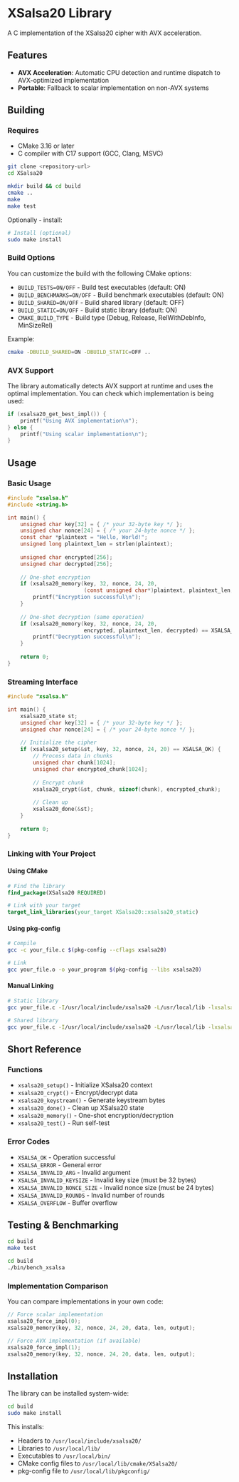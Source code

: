 # XSalsa20 Library

A C implementation of the XSalsa20 cipher with AVX acceleration.

## Features

- **AVX Acceleration**: Automatic CPU detection and runtime dispatch to AVX-optimized implementation
- **Portable**: Fallback to scalar implementation on non-AVX systems

## Building

### Requires

- CMake 3.16 or later
- C compiler with C17 support (GCC, Clang, MSVC)

```bash
git clone <repository-url>
cd XSalsa20

mkdir build && cd build
cmake ..
make
make test
```

Optionally - install:

```bash
# Install (optional)
sudo make install
```

### Build Options

You can customize the build with the following CMake options:

- `BUILD_TESTS=ON/OFF` - Build test executables (default: ON)
- `BUILD_BENCHMARKS=ON/OFF` - Build benchmark executables (default: ON)
- `BUILD_SHARED=ON/OFF` - Build shared library (default: OFF)
- `BUILD_STATIC=ON/OFF` - Build static library (default: ON)
- `CMAKE_BUILD_TYPE` - Build type (Debug, Release, RelWithDebInfo, MinSizeRel)

Example:

```bash
cmake -DBUILD_SHARED=ON -DBUILD_STATIC=OFF ..
```

### AVX Support

The library automatically detects AVX support at runtime and uses the optimal implementation.
You can check which implementation is being used:

```c
if (xsalsa20_get_best_impl()) {
    printf("Using AVX implementation\n");
} else {
    printf("Using scalar implementation\n");
}
```

## Usage

### Basic Usage

```c
#include "xsalsa.h"
#include <string.h>

int main() {
    unsigned char key[32] = { /* your 32-byte key */ };
    unsigned char nonce[24] = { /* your 24-byte nonce */ };
    const char *plaintext = "Hello, World!";
    unsigned long plaintext_len = strlen(plaintext);
    
    unsigned char encrypted[256];
    unsigned char decrypted[256];
    
    // One-shot encryption
    if (xsalsa20_memory(key, 32, nonce, 24, 20, 
                        (const unsigned char*)plaintext, plaintext_len, encrypted) == XSALSA_OK) {
        printf("Encryption successful\n");
    }
    
    // One-shot decryption (same operation)
    if (xsalsa20_memory(key, 32, nonce, 24, 20, 
                        encrypted, plaintext_len, decrypted) == XSALSA_OK) {
        printf("Decryption successful\n");
    }
    
    return 0;
}
```

### Streaming Interface

```c
#include "xsalsa.h"

int main() {
    xsalsa20_state st;
    unsigned char key[32] = { /* your 32-byte key */ };
    unsigned char nonce[24] = { /* your 24-byte nonce */ };
    
    // Initialize the cipher
    if (xsalsa20_setup(&st, key, 32, nonce, 24, 20) == XSALSA_OK) {
        // Process data in chunks
        unsigned char chunk[1024];
        unsigned char encrypted_chunk[1024];
        
        // Encrypt chunk
        xsalsa20_crypt(&st, chunk, sizeof(chunk), encrypted_chunk);
        
        // Clean up
        xsalsa20_done(&st);
    }
    
    return 0;
}
```

### Linking with Your Project

#### Using CMake

```cmake
# Find the library
find_package(XSalsa20 REQUIRED)

# Link with your target
target_link_libraries(your_target XSalsa20::xsalsa20_static)
```

#### Using pkg-config

```bash
# Compile
gcc -c your_file.c $(pkg-config --cflags xsalsa20)

# Link
gcc your_file.o -o your_program $(pkg-config --libs xsalsa20)
```

#### Manual Linking

```bash
# Static library
gcc your_file.c -I/usr/local/include/xsalsa20 -L/usr/local/lib -lxsalsa20 -o your_program

# Shared library
gcc your_file.c -I/usr/local/include/xsalsa20 -L/usr/local/lib -lxsalsa20 -o your_program
```

## Short Reference

### Functions

- `xsalsa20_setup()` - Initialize XSalsa20 context
- `xsalsa20_crypt()` - Encrypt/decrypt data
- `xsalsa20_keystream()` - Generate keystream bytes
- `xsalsa20_done()` - Clean up XSalsa20 state
- `xsalsa20_memory()` - One-shot encryption/decryption
- `xsalsa20_test()` - Run self-test

### Error Codes

- `XSALSA_OK` - Operation successful
- `XSALSA_ERROR` - General error
- `XSALSA_INVALID_ARG` - Invalid argument
- `XSALSA_INVALID_KEYSIZE` - Invalid key size (must be 32 bytes)
- `XSALSA_INVALID_NONCE_SIZE` - Invalid nonce size (must be 24 bytes)
- `XSALSA_INVALID_ROUNDS` - Invalid number of rounds
- `XSALSA_OVERFLOW` - Buffer overflow

## Testing & Benchmarking

```bash
cd build
make test
```

```bash
cd build
./bin/bench_xsalsa
```

### Implementation Comparison

You can compare implementations in your own code:

```c
// Force scalar implementation
xsalsa20_force_impl(0);
xsalsa20_memory(key, 32, nonce, 24, 20, data, len, output);

// Force AVX implementation (if available)
xsalsa20_force_impl(1);
xsalsa20_memory(key, 32, nonce, 24, 20, data, len, output);
```

## Installation

The library can be installed system-wide:

```bash
cd build
sudo make install
```

This installs:

- Headers to `/usr/local/include/xsalsa20/`
- Libraries to `/usr/local/lib/`
- Executables to `/usr/local/bin/`
- CMake config files to `/usr/local/lib/cmake/XSalsa20/`
- pkg-config file to `/usr/local/lib/pkgconfig/`
